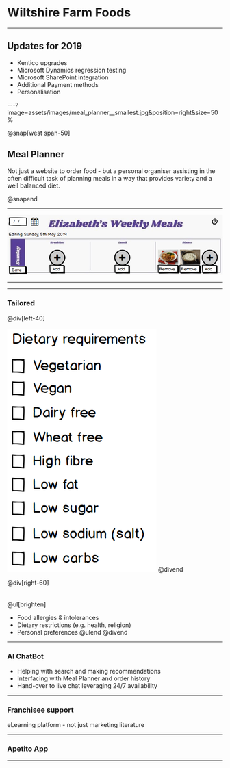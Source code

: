 # Wiltshire Farm Foods

---

## Updates for 2019

* Kentico upgrades
* Microsoft Dynamics regression testing
* Microsoft SharePoint integration
* Additional Payment methods
* Personalisation

---?image=assets/images/meal_planner__smallest.jpg&position=right&size=50%

@snap[west span-50]

## Meal Planner

Not just a website to order food - but a personal organiser assisting in the often difficult task of planning meals in a way that provides variety and a well balanced diet.

@snapend

---

![Editing](assets/images/editing_meal_planner.png)


---

---

### Tailored

@div[left-40]
<br><br>
![Tailored](assets/images/dietary_requirements.png)
@divend

@div[right-60]
<br><br><br>
@ul[brighten]
- Food allergies & intolerances
- Dietary restrictions (e.g. health, religion)
- Personal preferences
@ulend
@divend

---

### AI ChatBot

* Helping with search and making recommendations
* Interfacing with Meal Planner and order history
* Hand-over to live chat leveraging 24/7 availability

---

### Franchisee support

eLearning platform - not just marketing literature

---

### Apetito App

---